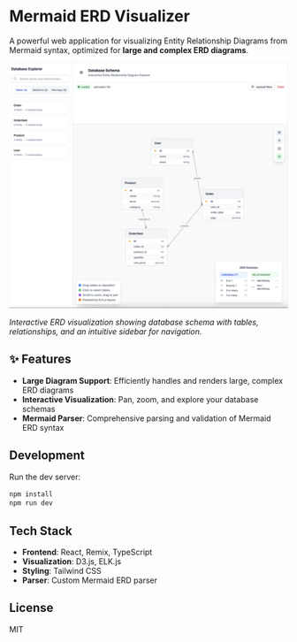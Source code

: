 # Mermaid ERD Visualizer

A powerful web application for visualizing Entity Relationship Diagrams from Mermaid syntax, optimized for **large and complex ERD diagrams**.

![Mermaid ERD Visualizer Screenshot](docs/images/image.png)

_Interactive ERD visualization showing database schema with tables, relationships, and an intuitive sidebar for navigation._

## ✨ Features

- **Large Diagram Support**: Efficiently handles and renders large, complex ERD diagrams
- **Interactive Visualization**: Pan, zoom, and explore your database schemas
- **Mermaid Parser**: Comprehensive parsing and validation of Mermaid ERD syntax

## Development

Run the dev server:

```sh
npm install
npm run dev
```

## Tech Stack

- **Frontend**: React, Remix, TypeScript
- **Visualization**: D3.js, ELK.js
- **Styling**: Tailwind CSS
- **Parser**: Custom Mermaid ERD parser

## License

MIT
